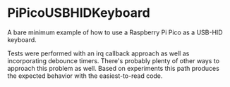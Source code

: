 # PiPicoUSBHIDKeyboard

A bare minimum example of how to use a Raspberry Pi Pico as a USB-HID keyboard.

Tests were performed with an irq callback approach as well as incorporating debounce timers. There's probably plenty of other ways to approach this problem as well. Based on experiments this path produces the expected behavior with the easiest-to-read code. 
